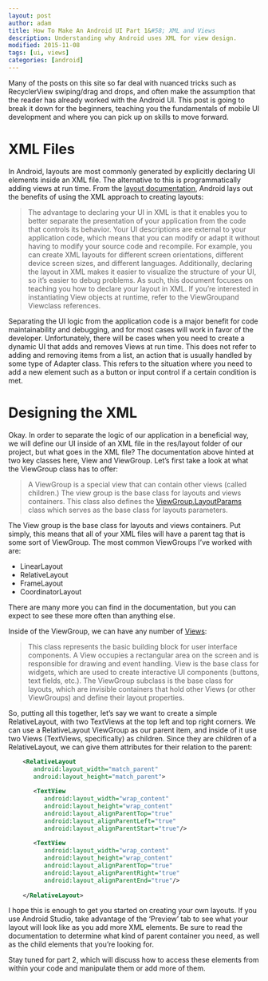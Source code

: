 ```yaml
---
layout: post
author: adam
title: How To Make An Android UI Part 1&#58; XML and Views
description: Understanding why Android uses XML for view design.
modified: 2015-11-08
tags: [ui, views]
categories: [android]
---
```


Many of the posts on this site so far deal with nuanced tricks such as RecyclerView swiping/drag and drops, and often make the assumption that the reader has already worked with the Android UI. This post is going to break it down for the beginners, teaching you the fundamentals of mobile UI development and where you can pick up on skills to move forward.

<!--more-->

# XML Files

In Android, layouts are most commonly generated by explicitly declaring UI elements inside an XML file. The alternative to this is programmatically adding views at run time. From the [layout documentation](http://developer.android.com/guide/topics/ui/declaring-layout.html), Android lays out the benefits of using the XML approach to creating layouts:

> The advantage to declaring your UI in XML is that it enables you to better separate the presentation of your application from the code that controls its behavior. Your UI descriptions are external to your application code, which means that you can modify or adapt it without having to modify your source code and recompile. For example, you can create XML layouts for different screen orientations, different device screen sizes, and different languages. Additionally, declaring the layout in XML makes it easier to visualize the structure of your UI, so it’s easier to debug problems. As such, this document focuses on teaching you how to declare your layout in XML. If you’re interested in instantiating View objects at runtime, refer to the ViewGroupand Viewclass references.

Separating the UI logic from the application code is a major benefit for code maintainability and debugging, and for most cases will work in favor of the developer. Unfortunately, there will be cases when you need to create a dynamic UI that adds and removes Views at run time. This does not refer to adding and removing items from a list, an action that is usually handled by some type of Adapter class. This refers to the situation where you need to add a new element such as a button or input control if a certain condition is met.

# Designing the XML

Okay. In order to separate the logic of our application in a beneficial way, we will define our UI inside of an XML file in the res/layout folder of our project, but what goes in the XML file? The documentation above hinted at two key classes here, View and ViewGroup. Let’s first take a look at what the ViewGroup class has to offer:

> A ViewGroup is a special view that can contain other views (called children.) The view group is the base class for layouts and views containers. This class also defines the [ViewGroup.LayoutParams](http://developer.android.com/reference/android/view/ViewGroup.LayoutParams.html) class which serves as the base class for layouts parameters.

The View group is the base class for layouts and views containers. Put simply, this means that all of your XML files will have a parent tag that is some sort of ViewGroup. The most common ViewGroups I’ve worked with are:

* LinearLayout
* RelativeLayout
* FrameLayout
* CoordinatorLayout

There are many more you can find in the documentation, but you can expect to see these more often than anything else.

Inside of the ViewGroup, we can have any number of [Views](http://developer.android.com/reference/android/view/View.html):

> This class represents the basic building block for user interface components. A View occupies a rectangular area on the screen and is responsible for drawing and event handling. View is the base class for widgets, which are used to create interactive UI components (buttons, text fields, etc.). The ViewGroup subclass is the base class for layouts, which are invisible containers that hold other Views (or other ViewGroups) and define their layout properties.

So, putting all this together, let’s say we want to create a simple RelativeLayout, with two TextViews at the top left and top right corners. We can use a RelativeLayout ViewGroup as our parent item, and inside of it use two Views (TextViews, specifically) as children. Since they are children of a RelativeLayout, we can give them attributes for their relation to the parent:

```xml
    <RelativeLayout
       android:layout_width="match_parent"
       android:layout_height="match_parent">
     
       <TextView
          android:layout_width="wrap_content"
          android:layout_height="wrap_content"
          android:layout_alignParentTop="true"
          android:layout_alignParentLeft="true"
          android:layout_alignParentStart="true"/>
     
       <TextView
          android:layout_width="wrap_content"
          android:layout_height="wrap_content"
          android:layout_alignParentTop="true"
          android:layout_alignParentRight="true"
          android:layout_alignParentEnd="true"/>
     
    </RelativeLayout>
```

I hope this is enough to get you started on creating your own layouts. If you use Android Studio, take advantage of the ‘Preview’ tab to see what your layout will look like as you add more XML elements. Be sure to read the documentation to determine what kind of parent container you need, as well as the child elements that you’re looking for.

Stay tuned for part 2, which will discuss how to access these elements from within your code and manipulate them or add more of them.